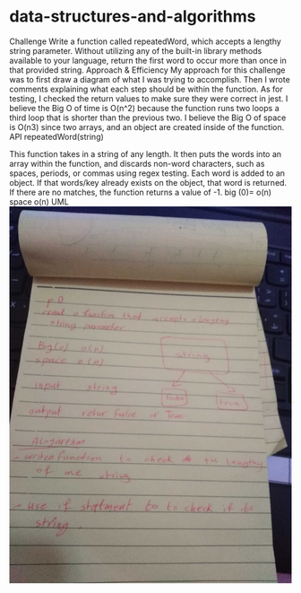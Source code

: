 # data-structures-and-algorithms
Challenge
Write a function called repeatedWord, which accepts a lengthy string parameter. Without utilizing any of the built-in library methods available to your language, return the first word to occur more than once in that provided string.
Approach & Efficiency
My approach for this challenge was to first draw a diagram of what I was trying to accomplish. Then I wrote comments explaining what each step should be within the function. As for testing, I checked the return values to make sure they were correct in jest. I believe the Big O of time is O(n^2) because the function runs two loops a third loop that is shorter than the previous two. I believe the Big O of space is O(n3) since two arrays, and an object are created inside of the function.
API
repeatedWord(string)

This function takes in a string of any length. It then puts the words into an array within the function, and discards non-word characters, such as spaces, periods, or commas using regex testing. Each word is added to an object. If that words/key already exists on the object, that word is returned. If there are no matches, the function returns a value of -1.
big (0)= o(n)
space o(n)
UML
![](https://github.com/401-advanced-javascript-bayan/data-structures-and-algorithms/blob/code31/image/IMG_20200311_225153.jpg)
